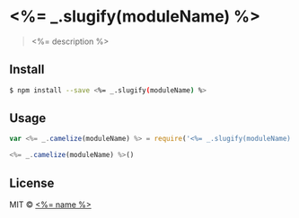 # <%= _.slugify(moduleName) %>
> <%= description %>

## Install

```sh
$ npm install --save <%= _.slugify(moduleName) %>
```


## Usage

```js
var <%= _.camelize(moduleName) %> = require('<%= _.slugify(moduleName) %>');

<%= _.camelize(moduleName) %>()

```


## License

MIT © [<%= name %>](<%= website %>)
